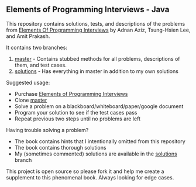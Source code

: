 ## Elements of Programming Interviews - Java

This repository contains solutions, tests, and descriptions of the problems from
[Elements Of Programming Interviews] by Adnan Aziz, Tsung-Hsien Lee, and Amit Prakash.  

It contains two branches:
1. [master] - Contains stubbed methods for all problems, descriptions of them, and test cases.  
2. [solutions] - Has everything in master in addition to my own solutions  

Suggested usage:
* Purchase [Elements of Programming Interviews]
* Clone [master]
* Solve a problem on a blackboard/whiteboard/paper/google document
* Program your solution to see if the test cases pass
* Repeat previous two steps until no problems are left

Having trouble solving a problem?
* The book contains hints that I intentionally omitted from this repository
* The book contains thorough solutions
* My (sometimes commented) solutions are available in the [solutions] branch

This project is open source so please fork it and help me create a supplement to this phenomenal book. Always looking for edge cases.


[Elements of Programming Interviews]:https://www.amazon.com/Elements-Programming-Interviews-Java-Insiders/dp/1517435803/
[master]:https://github.com/gardncl/elements-of-programming-interviews
[solutions]:https://github.com/gardncl/elements-of-programming-interviews/tree/solutions